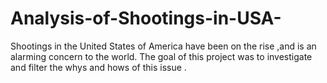 # Analysis-of-Shootings-in-USA-
Shootings in the United States of America have been on the rise ,and is an alarming concern to the world. The goal of this project was to investigate and filter the whys and hows of this issue .
